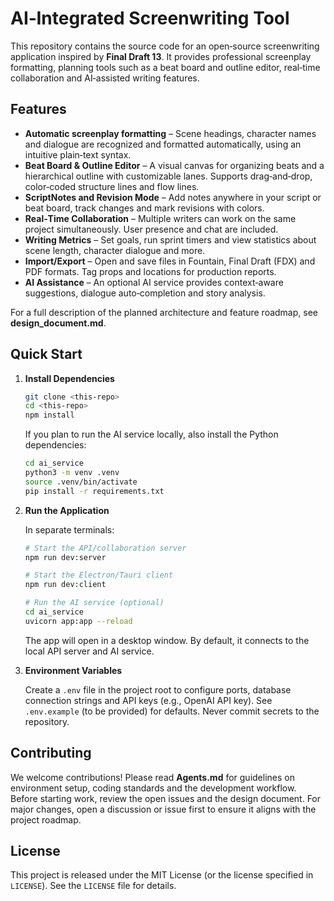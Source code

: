 # AI‑Integrated Screenwriting Tool

This repository contains the source code for an open‑source screenwriting application inspired by **Final Draft 13**.  It provides professional screenplay formatting, planning tools such as a beat board and outline editor, real‑time collaboration and AI‑assisted writing features.

## Features

- **Automatic screenplay formatting** – Scene headings, character names and dialogue are recognized and formatted automatically, using an intuitive plain‑text syntax.
- **Beat Board & Outline Editor** – A visual canvas for organizing beats and a hierarchical outline with customizable lanes.  Supports drag‑and‑drop, color‑coded structure lines and flow lines.
- **ScriptNotes and Revision Mode** – Add notes anywhere in your script or beat board, track changes and mark revisions with colors.
- **Real‑Time Collaboration** – Multiple writers can work on the same project simultaneously.  User presence and chat are included.
- **Writing Metrics** – Set goals, run sprint timers and view statistics about scene length, character dialogue and more.
- **Import/Export** – Open and save files in Fountain, Final Draft (FDX) and PDF formats.  Tag props and locations for production reports.
- **AI Assistance** – An optional AI service provides context‑aware suggestions, dialogue auto‑completion and story analysis.

For a full description of the planned architecture and feature roadmap, see **design_document.md**.

## Quick Start

1. **Install Dependencies**

   ```bash
   git clone <this‑repo>
   cd <this‑repo>
   npm install
   ```

   If you plan to run the AI service locally, also install the Python dependencies:

   ```bash
   cd ai_service
   python3 -m venv .venv
   source .venv/bin/activate
   pip install -r requirements.txt
   ```

2. **Run the Application**

   In separate terminals:

   ```bash
   # Start the API/collaboration server
   npm run dev:server

   # Start the Electron/Tauri client
   npm run dev:client

   # Run the AI service (optional)
   cd ai_service
   uvicorn app:app --reload
   ```

   The app will open in a desktop window.  By default, it connects to the local API server and AI service.

3. **Environment Variables**

   Create a `.env` file in the project root to configure ports, database connection strings and API keys (e.g., OpenAI API key).  See `.env.example` (to be provided) for defaults.  Never commit secrets to the repository.

## Contributing

We welcome contributions!  Please read **Agents.md** for guidelines on environment setup, coding standards and the development workflow.  Before starting work, review the open issues and the design document.  For major changes, open a discussion or issue first to ensure it aligns with the project roadmap.

## License

This project is released under the MIT License (or the license specified in `LICENSE`).  See the `LICENSE` file for details.
